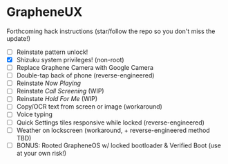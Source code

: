 # GrapheneUX
Forthcoming hack instructions (star/follow the repo so you don't miss the update!)
- [ ] Reinstate pattern unlock!
- [x] Shizuku system privileges! (non-root)
- [ ] Replace Graphene Camera with Google Camera
- [ ] Double-tap back of phone (reverse-engineered)
- [ ] Reinstate *Now Playing*
- [ ] Reinstate *Call Screening* (WIP)
- [ ] Reinstate *Hold For Me* (WIP)
- [ ] Copy/OCR text from screen or image (workaround)
- [ ] Voice typing
- [ ] Quick Settings tiles responsive while locked (reverse-engineered)
- [ ] Weather on lockscreen (workaround, + reverse-engineered method TBD)
- [ ] BONUS: Rooted GrapheneOS w/ locked bootloader & Verified Boot (use at your own risk!)
